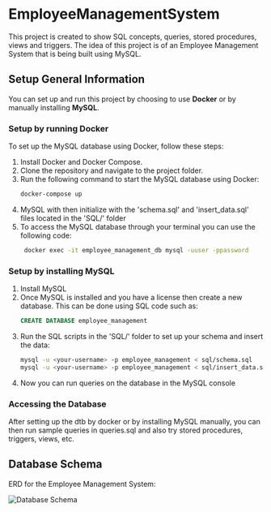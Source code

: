 # EmployeeManagementSystem
This project is created to show SQL concepts, queries, stored procedures, views and triggers. The idea of this project is of an Employee Management System that is being built using MySQL.


## Setup General Information
You can set up and run this project by choosing to use **Docker** or by manually installing **MySQL**.

### Setup by running Docker
To set up the MySQL database using Docker, follow these steps:

1. Install Docker and Docker Compose.
2. Clone the repository and navigate to the project folder.
3. Run the following command to start the MySQL database using Docker:
   ```bash
   docker-compose up
4. MySQL with then initialize with the 'schema.sql' and 'insert_data.sql' files located in the 'SQL/' folder
5. To access the MySQL database through your terminal you can use the following code:
   ```bash
    docker exec -it employee_management_db mysql -uuser -ppassword

### Setup by installing MySQL
1. Install MySQL
2. Once MySQL is installed and you have a license then create a new database. This can be done using SQL code such as: 
    ```SQL
    CREATE DATABASE employee_management
3. Run the SQL scripts in the 'SQL/' folder to set up your schema and insert the data:
    ```bash
    mysql -u <your-username> -p employee_management < sql/schema.sql
    mysql -u <your-username> -p employee_management < sql/insert_data.sql
3. Now you can run queries on the database in the MySQL console

### Accessing the Database
After setting up the dtb by docker or by installing MySQL manually, you can then run sample queries in queries.sql and also try stored procedures, triggers, views, etc. 


## Database Schema
ERD for the Employee Management System:

![Database Schema](./Images/schema_diagram.png)




